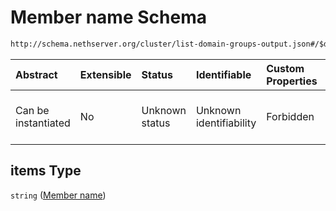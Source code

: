 # Member name Schema

```txt
http://schema.nethserver.org/cluster/list-domain-groups-output.json#/$defs/group/properties/users/items
```



| Abstract            | Extensible | Status         | Identifiable            | Custom Properties | Additional Properties | Access Restrictions | Defined In                                                                                        |
| :------------------ | :--------- | :------------- | :---------------------- | :---------------- | :-------------------- | :------------------ | :------------------------------------------------------------------------------------------------ |
| Can be instantiated | No         | Unknown status | Unknown identifiability | Forbidden         | Allowed               | none                | [list-domain-groups-output.json\*](cluster/list-domain-groups-output.json "open original schema") |

## items Type

`string` ([Member name](list-domain-groups-output-defs-group-descriptor-properties-group-members-member-name.md))
